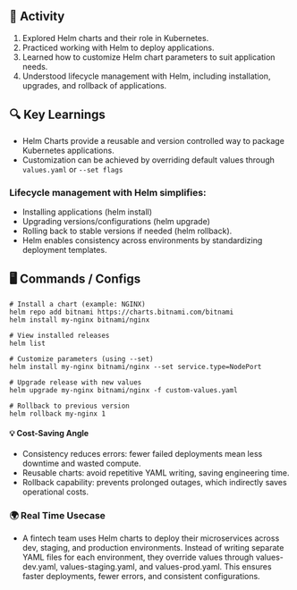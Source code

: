 
## 🔧 Activity
1. Explored Helm charts and their role in Kubernetes.
2. Practiced working with Helm to deploy applications.
3. Learned how to customize Helm chart parameters to suit application needs.
4. Understood lifecycle management with Helm, including installation, upgrades, and rollback of applications.

## 🔍 Key Learnings
- Helm Charts provide a reusable and version controlled way to package Kubernetes applications.
- Customization can be achieved by overriding default values through `` values.yaml ``  or `` --set flags ``

### Lifecycle management with Helm simplifies:
- Installing applications (helm install)
- Upgrading versions/configurations (helm upgrade)
- Rolling back to stable versions if needed (helm rollback).
- Helm enables consistency across environments by standardizing deployment templates.

## 🖥️  Commands / Configs
```
# Install a chart (example: NGINX)
helm repo add bitnami https://charts.bitnami.com/bitnami
helm install my-nginx bitnami/nginx

# View installed releases
helm list

# Customize parameters (using --set)
helm install my-nginx bitnami/nginx --set service.type=NodePort

# Upgrade release with new values
helm upgrade my-nginx bitnami/nginx -f custom-values.yaml

# Rollback to previous version
helm rollback my-nginx 1
```

#### 💡 Cost-Saving Angle
- Consistency reduces errors: fewer failed deployments mean less downtime and wasted compute.
- Reusable charts: avoid repetitive YAML writing, saving engineering time.
- Rollback capability: prevents prolonged outages, which indirectly saves operational costs.

### 🌍 Real Time Usecase
- A fintech team uses Helm charts to deploy their microservices across dev, staging, and production environments. Instead of writing separate YAML files for each environment, they override values through values-dev.yaml, values-staging.yaml, and values-prod.yaml. This ensures faster deployments, fewer errors, and consistent configurations.
